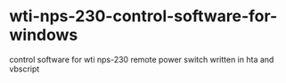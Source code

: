 # wti-nps-230-control-software-for-windows
control software for wti nps-230 remote power switch written in hta and vbscript
